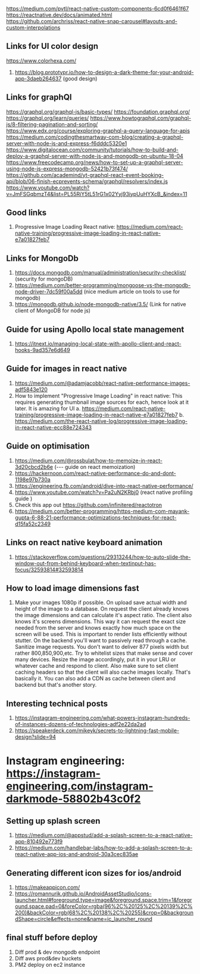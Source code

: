 https://medium.com/pvtl/react-native-custom-components-6cd0f6461f67
https://reactnative.dev/docs/animated.html
https://github.com/archriss/react-native-snap-carousel#layouts-and-custom-interpolations

## Links for UI color design
https://www.colorhexa.com/
1. https://blog.prototypr.io/how-to-design-a-dark-theme-for-your-android-app-3daeb264637 (good design)


## Links for graphQl
https://graphql.org/graphql-js/basic-types/
https://foundation.graphql.org/
https://graphql.org/learn/queries/
https://www.howtographql.com/graphql-js/8-filtering-pagination-and-sorting/
https://www.edx.org/course/exploring-graphql-a-query-language-for-apis
https://medium.com/codingthesmartway-com-blog/creating-a-graphql-server-with-node-js-and-express-f6dddc5320e1
https://www.digitalocean.com/community/tutorials/how-to-build-and-deploy-a-graphql-server-with-node-js-and-mongodb-on-ubuntu-18-04
https://www.freecodecamp.org/news/how-to-set-up-a-graphql-server-using-node-js-express-mongodb-52421b73f474/
https://github.com/academind/yt-graphql-react-event-booking-api/blob/06-finish-ecprevents-schema/graphql/resolvers/index.js
https://www.youtube.com/watch?v=JmFSGqbmzT4&list=PL55RiY5tL51rG1x02Yyj93iypUuHYXcB_&index=11


## Good links
1. Progressive Image Loading React native: https://medium.com/react-native-training/progressive-image-loading-in-react-native-e7a01827feb7


## Links for MongoDb
1. https://docs.mongodb.com/manual/administration/security-checklist/ (security for mongoDB)
2. https://medium.com/better-programming/mongoose-vs-the-mongodb-node-driver-7dc59f00a5dd  (nice medium article on tools to use for mongodb)
3. https://mongodb.github.io/node-mongodb-native/3.5/ (Link for native client of MongoDB for node js)


## Guide for using Apollo local state management
1. https://itnext.io/managing-local-state-with-apollo-client-and-react-hooks-9ad357e6d649


## Guide for images in react native
1. https://medium.com/@adamjacobb/react-native-performance-images-adf5843e120
2. How to implement "Progressive Image Loading" in react native:
    This requires generating thumbnail image sources for each, hence look at it later. It is amazing for UI
    a. https://medium.com/react-native-training/progressive-image-loading-in-react-native-e7a01827feb7
    b. https://medium.com/the-react-native-log/progressive-image-loading-in-react-native-ecc88e724343
    
## Guide on optimisation
1. https://medium.com/@rossbulat/how-to-memoize-in-react-3d20cbcd2b6e (--- guide on react memoization)
2. https://hackernoon.com/react-native-performance-do-and-dont-1198e97b730a
3. https://engineering.fb.com/android/dive-into-react-native-performance/
4. https://www.youtube.com/watch?v=Pa2uN2KRbj0 (react native profiling guide
)
5. Check this app out https://github.com/infinitered/reactotron
6. https://medium.com/better-programming/https-medium-com-mayank-gupta-6-88-21-performance-optimizations-techniques-for-react-d15fa52c2349

## Links on react native keyboard animation
1. https://stackoverflow.com/questions/29313244/how-to-auto-slide-the-window-out-from-behind-keyboard-when-textinput-has-focus/32593814#32593814


## How to load image dimensions fast
1. Make your images 1080p if possible. On upload save actual width and height of the image to a database. On request the client already knows the image dimensions and can calculate it's aspect ratio. The client also knows it's screens dimensions. This way it can request the exact size needed from the server and knows exactly how much space on the screen will be used. This is important to render lists efficiently without stutter. On the backend you'll want to passively read through a cache. Sanitize image requests. You don't want to deliver 877 pixels width but rather 800,850,900,etc. Try to whitelist sizes that make sense and cover many devices. Resize the image accordingly, put it in your LRU or whatever cache and respond to client. Also make sure to set client caching headers so that the client will also cache images locally. That's basically it. You can also add a CDN as cache between client and backend but that's another story.


## Interesting technical posts
1. https://instagram-engineering.com/what-powers-instagram-hundreds-of-instances-dozens-of-technologies-adf2e22da2ad
2. https://speakerdeck.com/mikeyk/secrets-to-lightning-fast-mobile-design?slide=94

# Instagram engineering: https://instagram-engineering.com/instagram-darkmode-58802b43c0f2

## Setting up splash screen
1. https://medium.com/@appstud/add-a-splash-screen-to-a-react-native-app-810492e773f9
2. https://medium.com/handlebar-labs/how-to-add-a-splash-screen-to-a-react-native-app-ios-and-android-30a3cec835ae

## Generating different icon sizes for ios/android
1. https://makeappicon.com/
2. https://romannurik.github.io/AndroidAssetStudio/icons-launcher.html#foreground.type=image&foreground.space.trim=1&foreground.space.pad=0&foreColor=rgba(96%2C%20125%2C%20139%2C%200)&backColor=rgb(68%2C%20138%2C%20255)&crop=0&backgroundShape=circle&effects=none&name=ic_launcher_round


## final stuff before deploy
1. Diff prod & dev mongodb endpoint
2. Diff aws prod&dev buckets
3. PM2 deploy on ec2 instance
